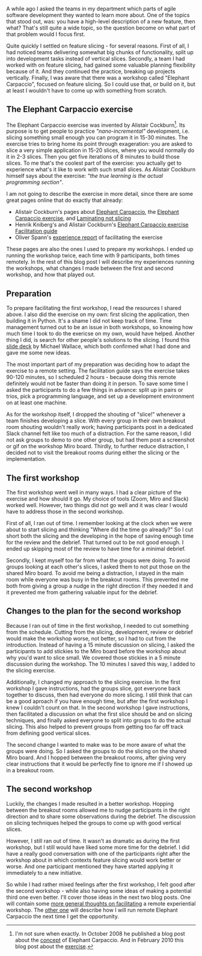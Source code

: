 <!--
.. title: Two times remote Elephant Carpaccio
.. slug: two-times-remote-elephant-carpaccio
.. date: 2021-10-03 21:28:50 UTC+02:00
.. tags: workshop, elephant carpaccio, slices, agile, facilitation
.. category: workshop
.. link: 
.. description:
.. type: text
-->

A while ago I asked the teams in my department which parts of agile software development they wanted to learn more about. One of the topics that stood out, was: you have a high-level description of a new feature, then what? That's still quite a wide topic, so the question become on what part of that problem would I focus first.

Quite quickly I settled on feature slicing - for several reasons. First of all, I had noticed teams delivering somewhat big chunks of functionality, split up into development tasks instead of vertical slices. Secondly, a team I had worked with on feature slicing, had gained some valuable planning flexibility because of it. And they continued the practice, breaking up projects vertically. Finally, I was aware that there was a workshop called "Elephant Carpaccio", focused on feature slicing. So I could use that, or build on it, but at least I wouldn't have to come up with something from scratch.


## The Elephant Carpaccio exercise
The Elephant Carpaccio exercise was invented by Alistair Cockburn[^1]. Its purpose is to get people to practice _"nano-incremental"_ development, i.e. slicing something small enough you can program it in 15-30 minutes. The exercise tries to bring home its point through exageration: you are asked to slice a very simple application in 15-20 slices, where you would normally do it in 2-3 slices. Then you get five iterations of 8 minutes to build those slices. To me that's the coolest part of the exercise: you actually get to experience what's it like to work with such small slices. As Alistair Cockburn himself says about the exercise: _"the true learning is the actual programming section"_.

<!-- TEASER_END -->

I am not going to describe the exercise in more detail, since there are some great pages online that do exactly that already:

- Alistair Cockburn's pages about [Elephant Carpaccio](https://web.archive.org/web/20171001172011/http://alistair.cockburn.us/Elephant+Carpaccio), the [Elephant Carpaccio exercise](https://web.archive.org/web/20171114154855/http://alistair.cockburn.us/Elephant+Carpaccio+exercise), and [Laminating not slicing](https://web.archive.org/web/20170621090707/http://alistair.cockburn.us/Laminating+not+slicing)
- Henrik Kniberg's and Alistair Cockburn's [Elephant Carpaccio exercise Facilitation guide](https://docs.google.com/document/d/1TCuuu-8Mm14oxsOnlk8DqfZAA1cvtYu9WGv67Yj_sSk/pub)
- Oliver Spann's [experience report](https://medium.com/@olivercecilspann/elephant-carpaccio-exercise-an-experience-report-207f0cc79c34) of facilitating the exercise

These pages are also the ones I used to prepare my workshops. I ended up running the workshop twice, each time with 9 participants, both times remotely. In the rest of this blog post I will describe my experiences running the workshops, what changes I made between the first and second workshop, and how that played out.


## Preparation
To prepare facilitating the first workshop, I read the resources I shared above. I also did the exercise on my own: first slicing the application, then building it in Python. It's a shame  I did not keep track of time. Time management turned out to be an issue in both workshops, so knowing how much time I took to do the exericse on my own, would have helped. Another thing I did, is search for other people's solutions to the slicing. I found this [slide deck](https://elizabeth-mckellar-6gje.squarespace.com/s/Elephant-Carpaccio_november2017_chapter-presentation-wdm5.pdf) by Michael Wallace, which both confirmed what I had done and gave me some new ideas.

The most important part of my preparation was deciding how to adapt the exercise to a remote setting. The facilitation guide says the exercise takes 90-120 minutes, so I scheduled 2 hours - because doing this remote definitely would not be faster than doing it in person. To save some time I asked the participants to do a few things in advance: split up in pairs or trios, pick a programming language, and set up a development environment on at least one machine.

As for the workshop itself, I dropped the shouting of "slice!" whenever a team finishes developing a slice. With every group in their own breakout room shouting wouldn't really work; having participants post in a dedicated Slack channel felt like too much of a distraction. For the same reason, I did not ask groups to demo to one other group, but had them post a screenshot or gif on the workshop Miro board. Thirdly, to further reduce distraction,  I decided not to visit the breakout rooms during either the slicing or the implementation.


## The first workshop

The first workshop went well in many ways. I had a clear picture of the exercise and how should it go. My choice of tools (Zoom, Miro and Slack) worked well. However, two things did not go well and it was clear I would have to address those in the second workshop.

First of all, I ran out of time. I remember looking at the clock when we were about to start slicing and thinking "Where did the time go already?" So I cut short both the slicing and the developing in the hope of saving enough time for the review and the debrief. That turned out to be not good enough. I ended up skipping most of the review to have time for a minimal debrief.

Secondly, I kept myself too far from what the groups were doing. To avoid groups looking at each other's slices, I asked them to not put those on the shared Miro board. To avoid me being a distraction, I stayed in the main room while everyone was busy in the breakout rooms. This prevented me both from giving a group a nudge in the right direction if they needed it and it prevented me from gathering valuable input for the debrief.


## Changes to the plan for the second workshop

Because I ran out of time in the first workshop, I needed to cut something from the schedule. Cutting from the slicing, development, review or debrief would make the workshop worse, not better, so I had to cut from the introduction. Instead of having a 15 minute discussion on slicing, I asked the participants to add stickies to the Miro board before the workshop about why you'd want to slice small. We covered those stickies in a 5 minute discussion during the workshop. The 10 minutes I saved this way, I added to the slicing exercise.

Additionally, I changed my approach to the slicing exercise. In the first workshop I gave instructions, had the groups slice, got everyone back together to discuss, then had everyone do more slicing. I still think that can be a good aproach if you have enough time, but after the first workshop I knew I couldn't count on that. In the second workshop I gave instructions, then facilitated a discussion on what the first slice should be and on slicing techniques, and finally asked everyone to split into groups to do the actual slicing. This also helped to prevent groups from getting too far off track from defining good vertical slices.

The second change I wanted to make was to be more aware of what the groups were doing. So I asked the groups to do the slicing on the shared Miro board. And I hopped between the breakout rooms, after giving very clear instructions that it would be perfectly fine to ignore me if I showed up in a breakout room.


## The second workshop
Luckily, the changes I made resulted in a better workshop. Hopping between the breakout rooms allowed me to nudge participants in the right direction and to share some observations during the debrief. The discussion on slicing techniques helped the groups to come up with good vertical slices.

However, I still ran out of time. It wasn't as dramatic as during the first workshop, but I still would have liked some more time for the debrief. I did have a really good conversation with one of the participants right after the workshop about in which contexts feature slicing would work better or worse. And one participant mentioned they have started applying it immediately to a new initiative.

So while I had rather mixed feelings after the first workshop, I felt good after the second workshop - while also having some ideas of making a potential third one even better. I'll cover those ideas in the next two blog posts. One will contain some [more general thoughts on facilitating](link://slug/lessons-learned-after-facilitating-elephant-carpaccio) a remote experiential workshop. The [other one](link://slug/how-to-run-a-remote-elephant-carpaccio) will describe how I will run remote Elephant Carpaccio the next time I get the opportunity.


[^1]: I'm not sure when exactly. In October 2008 he published a blog post about the [concept](https://web.archive.org/web/20081017032508/http://alistair.cockburn.us/Elephant+Carpaccio) of Elephant Carpaccio.  And in February 2010 this blog post about the [exercise](https://web.archive.org/web/20140329203352/http://alistair.cockburn.us/Elephant+Carpaccio+exercise).
